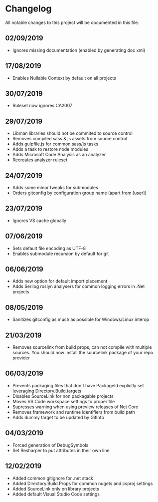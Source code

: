 # Changelog

All notable changes to this project will be documented in this file.

## 02/09/2019

- Ignores missing documentation (enabled by generating doc xml)

## 17/08/2019

- Enables Nullable Context by default on all projects

## 30/07/2019

- Ruleset now ignores CA2007

## 29/07/2019

- Libman libraries should not be commited to source control
- Removes compiled sass & js assets from source control
- Adds gulpfile.js for common sass/js tasks
- Adds a task to restore node modules
- Adds Microsoft Code Analysis as an analyzer
- Recreates analyzer ruleset

## 24/07/2019

- Adds some minor tweaks for submodules
- Orders gitconfig by configuration group name (apart from [user])

## 23/07/2019

- Ignores VS cache globally

## 07/06/2019

- Sets default file encoding as UTF-8
- Enables submodule recursion by default for git

## 06/06/2019

- Adds new option for default import placement
- Adds Serilog roslyn analysers for common logging errors in .Net projects

## 08/05/2019

- Sanitizes gitconfig as much as possible for Windows/Linux interop

## 21/03/2019

- Removes sourcelink from build props, can not compile with multiple sources. You should now install
the sourcelink package of your repo provider

## 06/03/2019

- Prevents packaging files that don't have PackageId explictly set leveraging Directory.Build.targets
- Disables SourceLink for non packagable projects
- Moves VS Code workspace settings to proper file
- Supresses warning when using preview releases of Net Core
- Removes framework and runtime identifiers from build path
- Adds dummy target to be updated by GitInfo

## 04/03/2019

- Forced generation of DebugSymbols
- Set Resharper to put attributes in their own line

## 12/02/2019

- Added common gitignore for .net stack
- Added Directory.Build.Props for common nugets and csproj settings
- Added SourceLink only on library projects
- Added default Visual Studio Code settings
